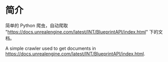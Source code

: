# 简介
简单的 Python 爬虫，自动爬取 "https://docs.unrealengine.com/latest/INT/BlueprintAPI/index.html" 下的文档。

A simple crawler used to get documents in https://docs.unrealengine.com/latest/INT/BlueprintAPI/index.html.
